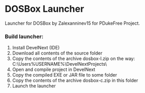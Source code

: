 # DOSBox Launcher
Launcher for DOSBox by Zalexanninev15 for PDukeFree Project.
### Build launcher:
1) Install DevelNext (IDE)
2) Download all contents of the source folder
3) Copy the contents of the archive dosbox-l.zip on the way: C:\Users\%USERNAME%\DevelNextProjects\
4) Open and compile project in DevelNext
5) Copy the compiled EXE or JAR file to some folder
6) Copy the contents of the archive dosbox-c.zip in this folder
7) Launch the launcher
